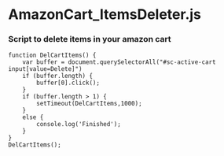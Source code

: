 # AmazonCart_ItemsDeleter.js

### Script to delete items in your amazon cart

```
function DelCartItems() {
	var buffer = document.querySelectorAll("#sc-active-cart input[value=Delete]")
	if (buffer.length) {
		buffer[0].click();
	}
	if (buffer.length > 1) {
		setTimeout(DelCartItems,1000);
	}
	else {
		console.log('Finished');
	}
}
DelCartItems();
```
